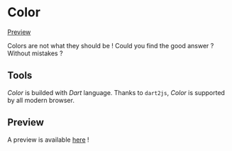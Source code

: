 Color
=====

[Preview](//vergamote.net/preview/color "Color")

Colors are not what they should be !
Could you find the good answer ? Without mistakes ?

Tools
-----
*Color* is builded with *Dart* language.
Thanks to `dart2js`, *Color* is supported by all modern browser.

Preview
-------
A preview is available [here](//vergamote.net/preview/color "Color") !
